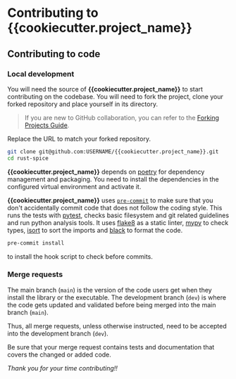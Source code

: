 # Contributing to **{{cookiecutter.project_name}}**

## Contributing to code

### Local development

You will need the source of **{{cookiecutter.project_name}}** to start
contributing on the codebase. You will need to fork the project, clone your
forked repository and place yourself in its directory.

> If you are new to GitHub collaboration, you can refer to the
> [Forking Projects Guide][github fork guide].

Replace the URL to match your forked repository.

```sh
git clone git@github.com:USERNAME/{{cookiecutter.project_name}}.git
cd rust-spice
```

**{{cookiecutter.project_name}}** depends on [poetry][poetry url] for dependency
management and packaging. You need to install the dependencies in the
configured virtual environment and activate it.

**{{cookiecutter.project_name}}** uses [`pre-commit`][pre-commit url] to make
sure that you don't accidentally commit code that does not follow the coding
style. This runs the tests with [pytest][pytest url], checks basic filesystem
and git related guidelines and run python analysis tools. It uses
[flake8][flake8 url] as a static linter, [mypy][mypy url] to check types,
[isort][isort url] to sort the imports and [black][black url] to format the
code.

```sh
pre-commit install
```

to install the hook script to check before commits.

### Merge requests

The main branch (`main`) is the version of the code users get when they install
the library or the executable. The development branch (`dev`) is where the code
gets updated and validated before being merged into the main branch (`main`).

Thus, all merge requests, unless otherwise instructed, need to be accepted into
the development branch (`dev`).

Be sure that your merge request contains tests and documentation that covers the
changed or added code.

*Thank you for your time contributing!!*

[pre-commit url]: https://pre-commit.com
[poetry url]: https://python-poetry.org/docs
[pytest url]: https://docs.pytest.org/en/latest
[flake8 url]: https://flake8.pycqa.org/en/latest
[mypy url]: http://mypy-lang.org
[isort url]: https://github.com/timothycrosley/isort
[black url]: https://github.com/psf/black
[gitlab fork guide]: https://docs.gitlab.com/ee/user/project/repository/forking_workflow.html#creating-a-fork
[github fork guide]: https://guides.github.com/activities/forking
